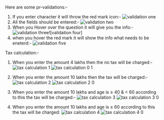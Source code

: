 Here are some pr-validations:-
1) If you enter character it will throw the red mark icon:-
![validation one](https://github.com/ManishRathod1/tax-calculator/assets/70378381/50c20f82-d985-477d-9b04-f7602ee36a3d)
2) All the fields should be entered:-
![validation two](https://github.com/ManishRathod1/tax-calculator/assets/70378381/c7862f63-49bb-40e1-aae5-36caf471ac48)
3) When you Hover over the question it will give you the info:-
![validation three](https://github.com/ManishRathod1/tax-calculator/assets/70378381/5247ed1a-a4fb-44a0-93fe-c3b778860353)![validation four]
4) when you hover the red mark it will show the info what needs to be eneterd:-
![validation five](https://github.com/ManishRathod1/tax-calculator/assets/70378381/583387f8-d527-4d27-8ae5-8c7d991749fe)


Tax calculation:-

1) When you enter the amount 4 lakhs then the no tax will be charged:-
   ![tax calculation 1](https://github.com/ManishRathod1/tax-calculator/assets/70378381/8b7597ee-c5e2-4b1c-ad61-426a52622ff5)
   ![tax calculation 0 1](https://github.com/ManishRathod1/tax-calculator/assets/70378381/4e853d00-bbc7-438d-aa22-62332683675c)

2) When you enter the amount 10 lakhs then the tax will be charged:-
   ![tax calculation 2](https://github.com/ManishRathod1/tax-calculator/assets/70378381/95471f44-77b6-40f9-a295-6e7e4be64911)
   ![tax calculation 2 0](https://github.com/ManishRathod1/tax-calculator/assets/70378381/311bdea8-0219-4369-89e1-e690cf2fa8e6)

3) When you enter the amount 10 lakhs and age is ≥ 40 & < 60 according to this the tax will be charged:-
   ![tax calculation 3](https://github.com/ManishRathod1/tax-calculator/assets/70378381/e6b2856f-c83e-49fd-8b9a-964c2cae6e1f)
   ![tax calculation 3 0](https://github.com/ManishRathod1/tax-calculator/assets/70378381/d3e3a5f5-3b77-40bb-86b0-cdcf8b3298f8)

4) When you enter the amount 10 lakhs and age is ≥ 60 according to this the tax will be charged:
   ![tax calculation 4](https://github.com/ManishRathod1/tax-calculator/assets/70378381/cae3a658-9f5e-45a9-8b42-3d07cf4fd6ca)
   ![tax calculation 4 0](https://github.com/ManishRathod1/tax-calculator/assets/70378381/a858facf-1778-4020-82ad-ec437f63e4c0)








    

